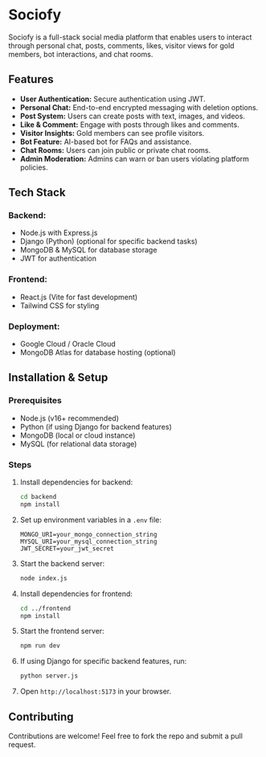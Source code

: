 # Sociofy

Sociofy is a full-stack social media platform that enables users to interact through personal chat, posts, comments, likes, visitor views for gold members, bot interactions, and chat rooms.

## Features

- **User Authentication:** Secure authentication using JWT.
- **Personal Chat:** End-to-end encrypted messaging with deletion options.
- **Post System:** Users can create posts with text, images, and videos.
- **Like & Comment:** Engage with posts through likes and comments.
- **Visitor Insights:** Gold members can see profile visitors.
- **Bot Feature:** AI-based bot for FAQs and assistance.
- **Chat Rooms:** Users can join public or private chat rooms.
- **Admin Moderation:** Admins can warn or ban users violating platform policies.

## Tech Stack

### Backend:

- Node.js with Express.js
- Django (Python) (optional for specific backend tasks)
- MongoDB & MySQL for database storage
- JWT for authentication

### Frontend:

- React.js (Vite for fast development)
- Tailwind CSS for styling

### Deployment:

- Google Cloud / Oracle Cloud
- MongoDB Atlas for database hosting (optional)

## Installation & Setup

### Prerequisites

- Node.js (v16+ recommended)
- Python (if using Django for backend features)
- MongoDB (local or cloud instance)
- MySQL (for relational data storage)

### Steps

1. Install dependencies for backend:

   ```sh
   cd backend
   npm install
   ```

2. Set up environment variables in a `.env` file:

   ```env
   MONGO_URI=your_mongo_connection_string
   MYSQL_URI=your_mysql_connection_string
   JWT_SECRET=your_jwt_secret
   ```

3. Start the backend server:

   ```sh
   node index.js
   ```

4. Install dependencies for frontend:

   ```sh
   cd ../frontend
   npm install
   ```

5. Start the frontend server:

   ```sh
   npm run dev
   ```

6. If using Django for specific backend features, run:

   ```sh
   python server.js
   ```

7. Open `http://localhost:5173` in your browser.

## Contributing

Contributions are welcome! Feel free to fork the repo and submit a pull request.
